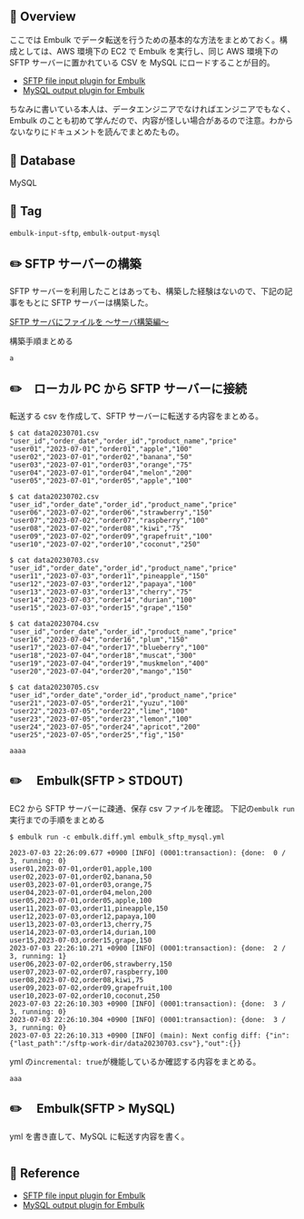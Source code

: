 ## :memo: Overview

ここでは Embulk でデータ転送を行うための基本的な方法をまとめておく。構成としては、AWS 環境下の EC2 で Embulk を実行し、同じ AWS 環境下の SFTP サーバーに置かれている CSV を MySQL にロードすることが目的。

- [SFTP file input plugin for Embulk](https://github.com/embulk/embulk-input-sftp)
- [MySQL output plugin for Embulk](https://github.com/embulk/embulk-input-jdbc/blob/master/embulk-input-mysql/README.md)

ちなみに書いている本人は、データエンジニアでなければエンジニアでもなく、Embulk のことも初めて学んだので、内容が怪しい場合があるので注意。わからないなりにドキュメントを読んでまとめたもの。

## :floppy_disk: Database

MySQL

## :bookmark: Tag

`embulk-input-sftp`, `embulk-output-mysql`

## :pencil2: SFTP サーバーの構築

SFTP サーバーを利用したことはあっても、構築した経験はないので、下記の記事をもとに SFTP サーバーは構築した。

[SFTP サーバにファイルを 〜サーバ構築編〜](https://blog.serverworks.co.jp/tech/2020/05/07/post-83932/)

構築手順まとめる

```
a
```

## :pencil2:　ローカル PC から SFTP サーバーに接続

転送する csv を作成して、SFTP サーバーに転送する内容をまとめる。

```
$ cat data20230701.csv
"user_id","order_date","order_id","product_name","price"
"user01","2023-07-01","order01","apple","100"
"user02","2023-07-01","order02","banana","50"
"user03","2023-07-01","order03","orange","75"
"user04","2023-07-01","order04","melon","200"
"user05","2023-07-01","order05","apple","100"

$ cat data20230702.csv
"user_id","order_date","order_id","product_name","price"
"user06","2023-07-02","order06","strawberry","150"
"user07","2023-07-02","order07","raspberry","100"
"user08","2023-07-02","order08","kiwi","75"
"user09","2023-07-02","order09","grapefruit","100"
"user10","2023-07-02","order10","coconut","250"

$ cat data20230703.csv
"user_id","order_date","order_id","product_name","price"
"user11","2023-07-03","order11","pineapple","150"
"user12","2023-07-03","order12","papaya","100"
"user13","2023-07-03","order13","cherry","75"
"user14","2023-07-03","order14","durian","100"
"user15","2023-07-03","order15","grape","150"

$ cat data20230704.csv
"user_id","order_date","order_id","product_name","price"
"user16","2023-07-04","order16","plum","150"
"user17","2023-07-04","order17","blueberry","100"
"user18","2023-07-04","order18","muscat","300"
"user19","2023-07-04","order19","muskmelon","400"
"user20","2023-07-04","order20","mango","150"

$ cat data20230705.csv
"user_id","order_date","order_id","product_name","price"
"user21","2023-07-05","order21","yuzu","100"
"user22","2023-07-05","order22","lime","100"
"user23","2023-07-05","order23","lemon","100"
"user24","2023-07-05","order24","apricot","200"
"user25","2023-07-05","order25","fig","150"

aaaa

```

## :pencil2:　 Embulk(SFTP > STDOUT)

EC2 から SFTP サーバーに疎通、保存 csv ファイルを確認。
下記の`embulk run`実行までの手順をまとめる

```
$ embulk run -c embulk.diff.yml embulk_sftp_mysql.yml

2023-07-03 22:26:09.677 +0900 [INFO] (0001:transaction): {done:  0 / 3, running: 0}
user01,2023-07-01,order01,apple,100
user02,2023-07-01,order02,banana,50
user03,2023-07-01,order03,orange,75
user04,2023-07-01,order04,melon,200
user05,2023-07-01,order05,apple,100
user11,2023-07-03,order11,pineapple,150
user12,2023-07-03,order12,papaya,100
user13,2023-07-03,order13,cherry,75
user14,2023-07-03,order14,durian,100
user15,2023-07-03,order15,grape,150
2023-07-03 22:26:10.271 +0900 [INFO] (0001:transaction): {done:  2 / 3, running: 1}
user06,2023-07-02,order06,strawberry,150
user07,2023-07-02,order07,raspberry,100
user08,2023-07-02,order08,kiwi,75
user09,2023-07-02,order09,grapefruit,100
user10,2023-07-02,order10,coconut,250
2023-07-03 22:26:10.303 +0900 [INFO] (0001:transaction): {done:  3 / 3, running: 0}
2023-07-03 22:26:10.304 +0900 [INFO] (0001:transaction): {done:  3 / 3, running: 0}
2023-07-03 22:26:10.313 +0900 [INFO] (main): Next config diff: {"in":{"last_path":"/sftp-work-dir/data20230703.csv"},"out":{}}
```

yml の`incremental: true`が機能しているか確認する内容をまとめる。

```
aaa
```

## :pencil2:　 Embulk(SFTP > MySQL)

yml を書き直して、MySQL に転送す内容を書く。

```

```

## :closed_book: Reference

- [SFTP file input plugin for Embulk](https://github.com/embulk/embulk-input-sftp)
- [MySQL output plugin for Embulk](https://github.com/embulk/embulk-input-jdbc/blob/master/embulk-input-mysql/README.md)

